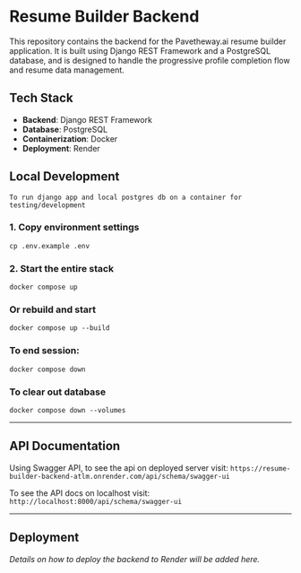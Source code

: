 # Resume Builder Backend

This repository contains the backend for the Pavetheway.ai resume builder application. It is built using Django REST Framework and a PostgreSQL database, and is designed to handle the progressive profile completion flow and resume data management.

## Tech Stack

- **Backend**: Django REST Framework
- **Database**: PostgreSQL
- **Containerization**: Docker
- **Deployment**: Render

## Local Development
    To run django app and local postgres db on a container for testing/development

  ### 1. Copy environment settings
  `cp .env.example .env`

  ### 2. Start the entire stack
  `docker compose up`

  ### Or rebuild and start
  `docker compose up --build`

  ### To end session:
  `docker compose down`

  ### To clear out database
  `docker compose down --volumes`

---

## API Documentation
Using Swagger API, to see the api on deployed server visit: 
  `https://resume-builder-backend-atlm.onrender.com/api/schema/swagger-ui`


To see the API docs on localhost visit:
    `http://localhost:8000/api/schema/swagger-ui`

---

## Deployment

_Details on how to deploy the backend to Render will be added here._

